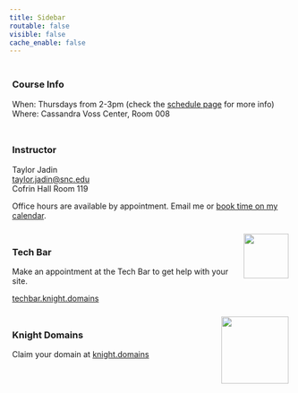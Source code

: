 ```yaml
---
title: Sidebar
routable: false
visible: false
cache_enable: false
---
```

<div style="
  padding: 5px;">
<h3>Course Info</h3>
<p>
  When: Thursdays from 2-3pm (check the <a href="/schedule">schedule page</a> for more info)<br>
  Where: Cassandra Voss Center, Room 008
</p>
</div>

<div style="
  padding: 5px;">
<h3>Instructor</h3>
<p>
Taylor Jadin <br>
<a href="mailto:taylor.jadin@snc.edu">taylor.jadin@snc.edu</a> <br>
Cofrin Hall Room 119
</p>
<p>
Office hours are available by appointment. Email me or <a href="https://www.meetingbird.com/l/taylorjadin/digciz">book time on my calendar</a>.
</p>
</div>

<div style="
  padding: 5px;">
<img src="/user/pages/sidebar/techbar.png" style="width:80px;float:right;">
<h3>Tech Bar</h3>
<p>Make an appointment at the Tech Bar to get help with your site.</p>
<p> <a href="https://techbar.knight.domains">techbar.knight.domains</a> </p>
</div>

<div style="
  padding: 5px;">
<img src="/user/pages/sidebar/knightdomains.png" style="width:120px;float:right;">
<h3>Knight Domains</h3>
<p>Claim your domain at <a href="https://knight.domains">knight.domains</a></p>
</div>
